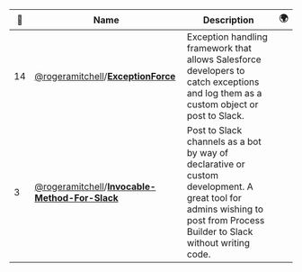 |:star2: | Name | Description | 🌍|
|---|---|---|---|
|14|[@rogeramitchell](https://github.com/rogeramitchell)/[**ExceptionForce**](https://github.com/rogeramitchell/ExceptionForce)|Exception handling framework that allows Salesforce developers to catch exceptions and log them as a custom object or post to Slack.||
|3|[@rogeramitchell](https://github.com/rogeramitchell)/[**Invocable-Method-For-Slack**](https://github.com/rogeramitchell/Invocable-Method-For-Slack)|Post to Slack channels as a bot by way of declarative or custom development. A great tool for admins wishing to post from Process Builder to Slack without writing code.||


